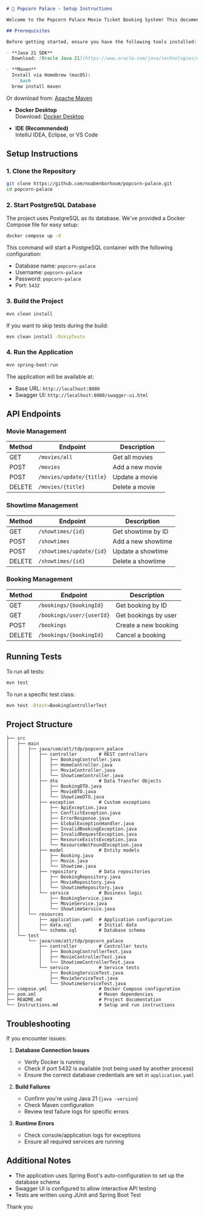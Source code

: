 ```markdown
# 🍿 Popcorn Palace - Setup Instructions

Welcome to the Popcorn Palace Movie Ticket Booking System! This document provides detailed instructions on how to set up, build, run, and test the project.

## Prerequisites

Before getting started, ensure you have the following tools installed:

- **Java 21 SDK**  
  Download: [Oracle Java 21](https://www.oracle.com/java/technologies/downloads/#java21)

- **Maven**  
  Install via Homebrew (macOS):
  ```bash
  brew install maven
  ```
  Or download from: [Apache Maven](https://maven.apache.org/download.cgi)

- **Docker Desktop**  
  Download: [Docker Desktop](https://www.docker.com/products/docker-desktop/)

- **IDE (Recommended)**  
  IntelliJ IDEA, Eclipse, or VS Code

## Setup Instructions

### 1. Clone the Repository

```bash
git clone https://github.com/noabenborhoum/popcorn-palace.git
cd popcorn-palace
```

### 2. Start PostgreSQL Database

The project uses PostgreSQL as its database. We've provided a Docker Compose file for easy setup:

```bash
docker compose up -d
```

This command will start a PostgreSQL container with the following configuration:
- Database name: `popcorn-palace`
- Username: `popcorn-palace`
- Password: `popcorn-palace`
- Port: `5432`

### 3. Build the Project

```bash
mvn clean install
```

If you want to skip tests during the build:

```bash
mvn clean install -DskipTests
```

### 4. Run the Application

```bash
mvn spring-boot:run
```

The application will be available at:
- Base URL: `http://localhost:8080`
- Swagger UI: `http://localhost:8080/swagger-ui.html`

## API Endpoints

### Movie Management

| Method | Endpoint                  | Description               |
|--------|---------------------------|---------------------------|
| GET    | `/movies/all`             | Get all movies            |
| POST   | `/movies`                 | Add a new movie           |
| POST   | `/movies/update/{title}`  | Update a movie            |
| DELETE | `/movies/{title}`         | Delete a movie            |

### Showtime Management

| Method | Endpoint                    | Description              |
|--------|----------------------------|--------------------------|
| GET    | `/showtimes/{id}`          | Get showtime by ID       |
| POST   | `/showtimes`               | Add a new showtime       |
| POST   | `/showtimes/update/{id}`   | Update a showtime        |
| DELETE | `/showtimes/{id}`          | Delete a showtime        |

### Booking Management

| Method | Endpoint                  | Description               |
|--------|---------------------------|---------------------------|
| GET    | `/bookings/{bookingId}`   | Get booking by ID         |
| GET    | `/bookings/user/{userId}` | Get bookings by user      |
| POST   | `/bookings`               | Create a new booking      |
| DELETE | `/bookings/{bookingId}`   | Cancel a booking          |

## Running Tests

To run all tests:

```bash
mvn test
```

To run a specific test class:

```bash
mvn test -Dtest=BookingControllerTest
```

## Project Structure

```
├── src
│   ├── main
│   │   ├── java/com/att/tdp/popcorn_palace
│   │   │   ├── controller        # REST controllers
│   │   │   │   ├── BookingController.java
│   │   │   │   ├── HomeController.java
│   │   │   │   ├── MovieController.java
│   │   │   │   └── ShowtimeController.java
│   │   │   ├── dto               # Data Transfer Objects
│   │   │   │   ├── BookingDTO.java
│   │   │   │   ├── MovieDTO.java
│   │   │   │   └── ShowtimeDTO.java
│   │   │   ├── exception         # Custom exceptions
│   │   │   │   ├── ApiException.java
│   │   │   │   ├── ConflictException.java
│   │   │   │   ├── ErrorResponse.java
│   │   │   │   ├── GlobalExceptionHandler.java
│   │   │   │   ├── InvalidBookingException.java
│   │   │   │   ├── InvalidRequestException.java
│   │   │   │   ├── ResourceExistsException.java
│   │   │   │   └── ResourceNotFoundException.java
│   │   │   ├── model             # Entity models
│   │   │   │   ├── Booking.java
│   │   │   │   ├── Movie.java
│   │   │   │   └── Showtime.java
│   │   │   ├── repository        # Data repositories
│   │   │   │   ├── BookingRepository.java
│   │   │   │   ├── MovieRepository.java
│   │   │   │   └── ShowtimeRepository.java
│   │   │   └── service           # Business logic
│   │   │       ├── BookingService.java
│   │   │       ├── MovieService.java
│   │   │       └── ShowtimeService.java
│   │   └── resources
│   │       ├── application.yaml  # Application configuration
│   │       ├── data.sql          # Initial data
│   │       └── schema.sql        # Database schema
│   └── test
│       └── java/com/att/tdp/popcorn_palace
│           ├── controller        # Controller tests
│           │   ├── BookingControllerTest.java
│           │   ├── MovieControllerTest.java
│           │   └── ShowtimeControllerTest.java
│           └── service           # Service tests
│               ├── BookingServiceTest.java
│               ├── MovieServiceTest.java
│               └── ShowtimeServiceTest.java
├── compose.yml                   # Docker Compose configuration
├── pom.xml                       # Maven dependencies
├── README.md                     # Project documentation
└── Instructions.md               # Setup and run instructions
```

## Troubleshooting

If you encounter issues:

1. **Database Connection Issues**
   - Verify Docker is running
   - Check if port 5432 is available (not being used by another process)
   - Ensure the correct database credentials are set in `application.yaml`

2. **Build Failures**
   - Confirm you're using Java 21 (`java -version`)
   - Check Maven configuration
   - Review test failure logs for specific errors

3. **Runtime Errors**
   - Check console/application logs for exceptions
   - Ensure all required services are running

## Additional Notes

- The application uses Spring Boot's auto-configuration to set up the database schema
- Swagger UI is configured to allow interactive API testing
- Tests are written using JUnit and Spring Boot Test

Thank you 
```
